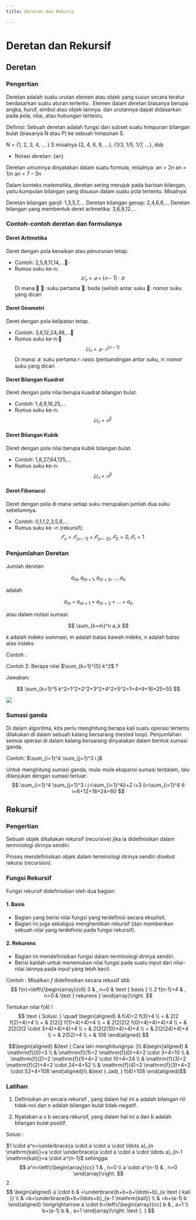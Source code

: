 ```yaml
---
title: Deretan dan Rekursi

---
```


# Deretan dan Rekursif

## Deretan

###  Pengertian 
Deretan adalah suatu urutan elemen atau objek yang susun secara teratur berdasarkan suatu aturan tertentu . Elemen dalam deretan biasanya berupa angka, huruf, simbol atau objek lainnya. dan urutannya dapat didasarkan pada pola, nilai, atau hubungan tertentu.

Definisi: Sebuah deretan adalah fungsi dari subset suatu himpunan bilangan bulat (biasanya N atau P) ke sebuah himpunan S.

   N = {1, 2, 3, 4, … }
   S misalnya {2, 4, 6, 8, …},   {1/3, 1/5, 1/7, …},  dsb

* Notasi deretan: {an}

Deretan umumnya dinyatakan dalam suatu formula, misalnya:
	an = 2n
	an = 1/n
	an = 7 – 3n

Dalam konteks matematika, deretan sering merujuk pada barisan bilangan, yaitu kumpulan bilangan yang disusun dalam suatu pola tertentu.
 Misalnya:
 
Deretan bilangan ganjil: 1,3,5,7,…
Deretan bilangan genap: 2,4,6,8,…
Deretan bilangan yang membentuk deret aritmetika: 3,6,9,12....

### Contoh-contoh deretan dan formulanya

#### Deret Aritmetika
Deret dengan pola kenaikan atau penurunan tetap.
- Contoh: 2,5,8,11,14,…- 
- Rumus suku ke-n:$$𝑈_𝑛=𝑎+(𝑛−1)⋅𝑏$$
Di mana:
𝑎: suku pertama 
𝑏: beda (selisih antar suku
𝑛: nomor suku yang dicari

#### Deret Geometri

Deret dengan pola kelipatan tetap.
* Contoh: 3,6,12,24,48,…
* Rumus suku ke-n:$$𝑈_𝑛=𝑎⋅𝑟^(𝑛−1)$$
Di mana:
𝑎: suku pertama
𝑟: rasio (perbandingan antar suku,
𝑛: nomor suku yang dicari

#### Deret Bilangan Kuadrat
Deret dengan pola nilai berupa kuadrat bilangan bulat.
- Contoh: 1,4,9,16,25,…
- Rumus suku ke-n: $$𝑈_𝑛=𝑛^2$$


#### Deret Bilangan Kubik
Deret dengan pola nilai berupa kubik bilangan bulat.
- Contoh: 1,8,27,64,125,…
- Rumus suku ke-n:$$𝑈_𝑛=𝑛^3$$

#### Deret Fibonacci
Deret dengan pola di mana setiap suku merupakan jumlah dua suku sebelumnya.
- Contoh: 0,1,1,2,3,5,8,…
- Rumus suku ke -n (rekursif): $$ 𝐹_𝑛=𝐹_(𝑛−1)+𝐹_(𝑛−2),𝐹_0=0,𝐹_1=1$$


### Penjumlahan Deretan

Jumlah deretan

$$
a_m, a_{m+1}, a_{m+2}, \ldots, a_n
$$

adalah

$$
a_m+a_{m+1}+a_{m+2}+\ldots+a_n
$$

atau dalam notasi sumasi:

$$
\sum_{k=m}^n a_k
$$

$k$ adalah indeks summasi, m adalah batas bawah indeks, $n$ adalah batas atas indeks

Contoh :

Contoh 2: Berapa nilai $\sum_{k=1}^{5} k^2$ ?

Jawaban:

$$
\sum_{k=1}^5 k^2=1^2+2^2+3^2+4^2+5^2=1+4+9+16+25=55
$$

![](https://cdn.mathpix.com/snip/images/b-XssEsrWNlqZlLYOqjwYzqQThqvLcqWVak2Dcmgtbc.original.fullsize.png)

### Sumasi ganda

Di dalam algoritma, kita perlu menghitung berapa kali suatu operasi tertentu dilakukan di dalam sebuah kalang bersarang (nested loop). Penjumlahan semua operasi di dalam kalang bersarang dinyatakan dalam bentuk sumasi ganda.

Contoh: $\sum_{i=1}^4 \sum_{j=1}^3 i j$

Untuk menghitung sumasi ganda, mula-mula ekspansi sumasi terdalam, lalu dilanjukan dengan sumasi terluar:
$$
\sum_{i=1}^4 \sum_{j=1}^3 i j=\sum_{i=1}^4(i+2 i+3 i)=\sum_{i=1}^4 6 i=6+12+18+24=60
$$

## Rekursif

### Pengertian

Sebuah objek dikatakan rekursif  (recursive) jika ia didefinisikan dalam terminologi dirinya sendiri. 

Proses mendefinisikan objek dalam terminologi dirinya sendiri disebut rekursi (recursion).

### Fungsi Rekursif

Fungsi rekursif didefinisikan oleh dua bagian:
#### 1. Basis 
* Bagian yang berisi nilai fungsi yang terdefinisi secara eksplisit. 
* Bagian ini juga sekaligus menghentikan rekursif (dan memberikan sebuah nilai yang terdefinisi pada fungsi rekursif).
 
#### 2. Rekurens
* Bagian ini mendefinisikan fungsi dalam terminologi dirinya sendiri. 
* Berisi kaidah untuk menemukan nilai fungsi pada suatu input dari nilai-nilai lainnya pada input yang lebih kecil. 

Contoh : Misalkan $f$ didefinsikan secara rekusif sbb
$$
f(n)=\left\{\begin{array}{cll}
3 & , n=0 & \text { basis } \\
2 f(n-1)+4 & , n>0 & \text { rekurens }
\end{array}\right.
$$

Tentukan nilai $\mathrm{f}(4)$ !
$$
\text { Solusi: } \quad \begin{aligned}
& f(4)=2 f(3)+4 \\
= & 2(2 f(2)+4)+4 \\
= & 2(2(2 f(1)+4)+4)+4 \\
= & 2(2(2(2 f(0)+4)+4)+4)+4 \\
= & 2(2(2(2 \cdot 3+4)+4)+4)+4 \\
= & 2(2(2(10)+4)+4)+4 \\
= & 2(2(24)+4)+4 \\
= & 2(52)+4 \\
= & 108
\end{aligned}
$$

$$\begin{aligned}
&\text { Cara lain menghitungnya: }\\
&\begin{aligned}
& \mathrm{f}(0)=3 \\
& \mathrm{f}(1)=2 \mathrm{f}(0)+4=2 \cdot 3+4=10 \\
& \mathrm{f}(2)=2 \mathrm{f}(1)+4=2 \cdot 10+4=24 \\
& \mathrm{f}(3)=2 \mathrm{f}(2)+4=2 \cdot 24+4=52 \\
& \mathrm{f}(4)=2 \mathrm{f}(3)+4=2 \cdot 52+4=108
\end{aligned}\\
&\text { Jadi, } f(4)=108
\end{aligned}$$

### Latihan

1. Definisikan an secara rekursif , yang dalam hal ini a adalah bilangan riil tidak-nol dan n adalah bilangan bulat tidak-negatif.

2. Nyatakan a x b secara rekursif, yang dalam hal ini a dan b adalah bilangan bulat positif.

Solusi : 

$1 \cdot a^n=\underbrace{a \cdot a \cdot a \cdot \ldots a}_{n \mathrm{kali}}=a \cdot \underbrace{a \cdot a \cdot a \cdot \ldots a}_{n-1 \mathrm{kali}}=a \cdot a^{n-1}$
sehingga:
$$
a^n=\left\{\begin{array}{cc}
1 & , n=0 \\
a \cdot a^{n-1} & , n>0
\end{array}\right.
$$
2.
$$
\begin{aligned}
a \cdot b & =\underbrace{b+b+b+\ldots+b}_{a \text { kali }} \\
& =b+\underbrace{b+b+\ldots+b}_{a-1 \mathrm{kali}} \\
& =b+(a-1) b
\end{aligned} \longrightarrow a \cdot b=\left\{\begin{array}{cc}
b & , a=1 \\
b+(a-1) b & , a>1
\end{array}\right. \text {. }
$$











